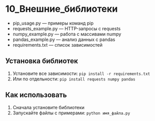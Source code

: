 # 10_Внешние_библиотеки

- pip_usage.py — примеры команд pip
- requests_example.py — HTTP-запросы с requests
- numpy_example.py — работа с массивами numpy
- pandas_example.py — анализ данных с pandas
- requirements.txt — список зависимостей

## Установка библиотек

1. Установите все зависимости: `pip install -r requirements.txt`
2. Или по отдельности: `pip install requests numpy pandas`

## Как использовать

1. Сначала установите библиотеки
2. Запускайте файлы с примерами: `python имя_файла.py` 